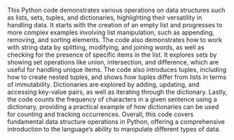 This Python code demonstrates various operations on data structures such as lists, sets, tuples, and dictionaries, highlighting their versatility in handling data. It starts with the creation of an empty list and progresses to more complex examples involving list manipulation, such as appending, removing, and sorting elements. The code also demonstrates how to work with string data by splitting, modifying, and joining words, as well as checking for the presence of specific items in the list. It explores sets by showing set operations like union, intersection, and difference, which are useful for handling unique items. The code also introduces tuples, including how to create nested tuples, and shows how tuples differ from lists in terms of immutability. Dictionaries are explored by adding, updating, and accessing key-value pairs, as well as iterating through the dictionary. Lastly, the code counts the frequency of characters in a given sentence using a dictionary, providing a practical example of how dictionaries can be used for counting and tracking occurrences. Overall, this code covers fundamental data structure operations in Python, offering a comprehensive introduction to the language’s ability to manipulate different types of data.
